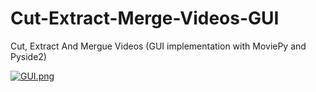 # Cut-Extract-Merge-Videos-GUI
Cut, Extract And Mergue Videos (GUI implementation with MoviePy and Pyside2) 


[![GUI.png](https://i.postimg.cc/nV1fxXK4/GUI.png)](https://postimg.cc/s11N9DNx)
